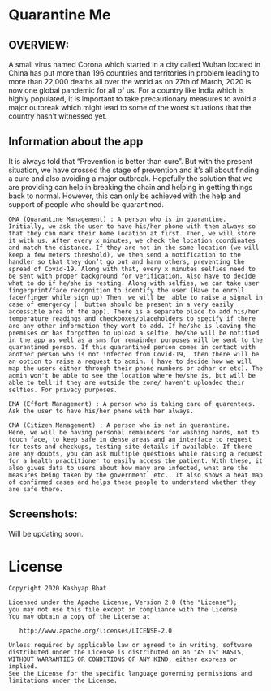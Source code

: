 # Quarantine Me

## OVERVIEW:
A small virus named Corona which started in a city called Wuhan located in China has put more than 196 countries and territories in problem leading to more than 22,000 deaths all over the world as on 27th of March, 2020 is now one global pandemic for all of us. For a country like India which is highly populated, it is important to take precautionary measures to avoid a major outbreak which might lead to some of the worst situations that the country hasn’t witnessed yet. 


Information about the app
-----

It is always told that “Prevention is better than cure”. But with the present situation, we have crossed the stage of prevention and it’s all about finding a cure and also avoiding a major outbreak. Hopefully the solution that we are providing can help in breaking the chain and helping in getting things back to normal. However, this can only be achieved with the help and support of people who should be quarantined.

```
QMA (Quarantine Management) : A person who is in quarantine.
Initially, we ask the user to have his/her phone with them always so that they can mark their home location at first. Then, we will store it with us. After every x minutes, we check the location coordinates and match the distance. If they are not in the same location (we will keep a few meters threshold), we then send a notification to the handler so that they don’t go out and harm others, preventing the spread of Covid-19. Along with that, every x minutes selfies need to be sent with proper background for verification. Also have to decide what to do if he/she is resting. Along with selfies, we can take user fingerprint/face recognition to identify the user (Have to enroll face/finger while sign up) Then, we will be  able to raise a signal in case of emergency (  button should be present in a very easily accessible area of the app). There is a separate place to add his/her temperature readings and checkboxes/placeholders to specify if there are any other information they want to add. If he/she is leaving the premises or has forgotten to upload a selfie, he/she will be notified in the app as well as a sms for remainder purposes will be sent to the quarantined person. If this quarantined person comes in contact with another person who is not infected from Covid-19,  then there will be an option to raise a request to admin. ( have to decide how we will map the users either through their phone numbers or adhar or etc). The admin won't be able to see the location where he/she is, but will be able to tell if they are outside the zone/ haven't uploaded their selfies. For privacy purposes.

EMA (Effort Management) : A person who is taking care of quarentees.
Ask the user to have his/her phone with her always.

CMA (Citizen Management) : A person who is not in quarantine.
Here, we will be having personal remainders for washing hands, not to touch face, to keep safe in dense areas and an interface to request for tests and checkups, testing site details if available. If there are any doubts, you can ask multiple questions while raising a request for a health practitioner to easily access the patient. With these, it also gives data to users about how many are infected, what are the measures being taken by the government  etc.. It also shows a heat map of confirmed cases and helps these people to understand whether they are safe there.

```

## Screenshots:
Will be updating soon.
<!--
<div align="center">
 <img title="Home" src="assets/home.png" height="812" width="375" title>
 <img title="Brightness and other settings" src="assets/brightness.png" height="812" width="375">
 <img title="Landscape" src="assets/landscape_img.png" height="375" width="812">
</div>
-->

License
=======

    Copyright 2020 Kashyap Bhat

    Licensed under the Apache License, Version 2.0 (the "License");
    you may not use this file except in compliance with the License.
    You may obtain a copy of the License at

       http://www.apache.org/licenses/LICENSE-2.0

    Unless required by applicable law or agreed to in writing, software
    distributed under the License is distributed on an "AS IS" BASIS,
    WITHOUT WARRANTIES OR CONDITIONS OF ANY KIND, either express or implied.
    See the License for the specific language governing permissions and
    limitations under the License.

